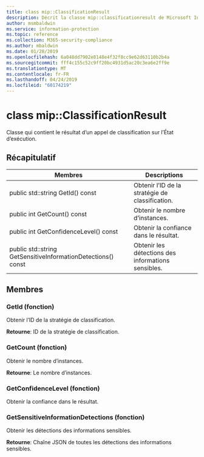 ```yaml
---
title: class mip::ClassificationResult
description: Décrit la classe mip::classificationresult de Microsoft Information Protection (MIP) SDK.
author: msmbaldwin
ms.service: information-protection
ms.topic: reference
ms.collection: M365-security-compliance
ms.author: mbaldwin
ms.date: 01/28/2019
ms.openlocfilehash: 6a048dd7902e8148e4f32f8cc9e62d63110b2b4a
ms.sourcegitcommit: fff4c155c52c9ff20bc4931d5ac20c3ea6e2ff9e
ms.translationtype: MT
ms.contentlocale: fr-FR
ms.lasthandoff: 04/24/2019
ms.locfileid: "60174219"
---
```

# <a name="class-mipclassificationresult"></a>class mip::ClassificationResult 
Classe qui contient le résultat d’un appel de classification sur l’État d’exécution.
  
## <a name="summary"></a>Récapitulatif
 Membres                        | Descriptions                                
--------------------------------|---------------------------------------------
public std::string GetId() const  |  Obtenir l’ID de la stratégie de classification.
public int GetCount() const  |  Obtenir le nombre d’instances.
public int GetConfidenceLevel() const  |  Obtenir la confiance dans le résultat.
public std::string GetSensitiveInformationDetections() const  |  Obtenir les détections des informations sensibles.
  
## <a name="members"></a>Membres
  
### <a name="getid-function"></a>GetId (fonction)
Obtenir l’ID de la stratégie de classification.

  
**Retourne**: ID de la stratégie de classification.
  
### <a name="getcount-function"></a>GetCount (fonction)
Obtenir le nombre d’instances.

  
**Retourne**: Le nombre d’instances.
  
### <a name="getconfidencelevel-function"></a>GetConfidenceLevel (fonction)
Obtenir la confiance dans le résultat.
  
### <a name="getsensitiveinformationdetections-function"></a>GetSensitiveInformationDetections (fonction)
Obtenir les détections des informations sensibles.

  
**Retourne**: Chaîne JSON de toutes les détections des informations sensibles.
